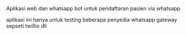 
Aplikasi web dan whatsapp bot untuk pendaftaran pasien via whatsapp

aplikasi ini hanya untuk testing beberapa penyedia whatsapp gateway sepseti twillio dll
